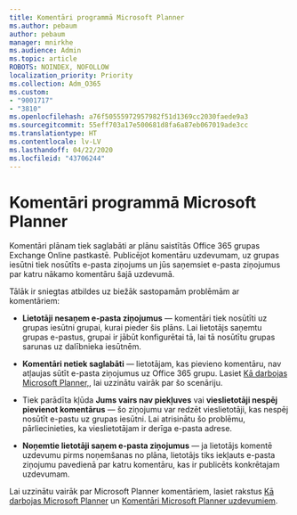 ```yaml
---
title: Komentāri programmā Microsoft Planner
ms.author: pebaum
author: pebaum
manager: mnirkhe
ms.audience: Admin
ms.topic: article
ROBOTS: NOINDEX, NOFOLLOW
localization_priority: Priority
ms.collection: Adm_O365
ms.custom:
- "9001717"
- "3810"
ms.openlocfilehash: a76f50555972957982f51d1369cc2030faede9a3
ms.sourcegitcommit: 55eff703a17e500681d8fa6a87eb067019ade3cc
ms.translationtype: HT
ms.contentlocale: lv-LV
ms.lasthandoff: 04/22/2020
ms.locfileid: "43706244"
---
```

# <a name="comments-in-microsoft-planner"></a>Komentāri programmā Microsoft Planner

Komentāri plānam tiek saglabāti ar plānu saistītās Office 365 grupas Exchange Online pastkastē.  Publicējot komentāru uzdevumam, uz grupas iesūtni tiek nosūtīts e-pasta ziņojums un jūs saņemsiet e-pasta ziņojumus par katru nākamo komentāru šajā uzdevumā.

Tālāk ir sniegtas atbildes uz biežāk sastopamām problēmām ar komentāriem:

- **Lietotāji nesaņem e-pasta ziņojumus** — komentāri tiek nosūtīti uz grupas iesūtni grupai, kurai pieder šis plāns. Lai lietotājs saņemtu grupas e-pastus, grupai ir jābūt konfigurētai tā, lai tā nosūtītu grupas sarunas uz dalībnieka iesūtnēm.

- **Komentāri netiek saglabāti** — lietotājam, kas pievieno komentāru, nav atļaujas sūtīt e-pasta ziņojumus uz Office 365 grupu. Lasiet [Kā darbojas Microsoft Planner,](https://techcommunity.microsoft.com/t5/planner-blog/how-microsoft-planner-works/ba-p/1214736), lai uzzinātu vairāk par šo scenāriju.

- Tiek parādīta kļūda **Jums vairs nav piekļuves** vai **vieslietotāji nespēj pievienot komentārus** — šo ziņojumu var redzēt vieslietotāji, kas nespēj nosūtīt e-pastu uz grupas iesūtni. Lai atrisinātu šo problēmu, pārliecinieties, ka vieslietotājam ir derīga e-pasta adrese.

- **Noņemtie lietotāji saņem e-pasta ziņojumus** — ja lietotājs komentē uzdevumu pirms noņemšanas no plāna, lietotājs tiks iekļauts e-pasta ziņojumu pavedienā par katru komentāru, kas ir publicēts konkrētajam uzdevumam.

Lai uzzinātu vairāk par Microsoft Planner komentāriem, lasiet rakstus [Kā darbojas Microsoft Planner](https://techcommunity.microsoft.com/t5/planner-blog/how-microsoft-planner-works/ba-p/1214736) un [Komentāri Microsoft Planner uzdevumiem](https://support.microsoft.com/office/comment-on-tasks-in-microsoft-planner-fd4aedde-7785-4cd0-96ee-122fbc9140e1).
